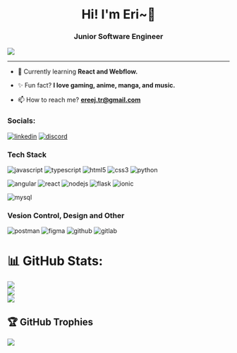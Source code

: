 <h1 align="center">Hi! I'm Eri~🍉 </h1>
<h3 align="center">Junior Software Engineer</h3>

[![](https://visitcount.itsvg.in/api?id=ereej&icon=4&color=12)](https://visitcount.itsvg.in)

____________________________________________________________________________________________________________________________________________________________
  
- 🌱 Currently learning **React and Webflow.**

- ✨ Fun fact? **I love gaming, anime, manga, and music.**

- 📫 How to reach me? **ereej.tr@gmail.com**

<h3 align="left">Socials:</h3>
<p align="left">
  <a href="https://linkedin.com/in/erij-tarhouni-bb0b151b2/" target="blank"><img alt="linkedin" src="https://img.shields.io/badge/linkedin-%230077B5.svg?style=for-the-badge&logo=linkedin&logoColor=white)"/></a>
  <a href="https://discord.gg/ereej#8729" target="blank"><img alt="discord" src="https://img.shields.io/badge/Discord-%235865F2.svg?style=for-the-badge&logo=discord&logoColor=white"/></a>
</p>

<h3 align="left">Tech Stack</h3>
<p>
  <img alt="javascript" src="https://img.shields.io/badge/javascript-%23323330.svg?style=for-the-badge&logo=javascript&logoColor=%23F7DF1E"/>
  <img alt="typescript" src="https://img.shields.io/badge/typescript-%23007ACC.svg?style=for-the-badge&logo=typescript&logoColor=white"/>
  <img alt="html5" src="https://img.shields.io/badge/html5-%23E34F26.svg?style=for-the-badge&logo=html5&logoColor=white"/>
  <img alt="css3" src="https://img.shields.io/badge/css3-%231572B6.svg?style=for-the-badge&logo=css3&logoColor=white"/>
  <img alt="python" src="https://img.shields.io/badge/python-3670A0?style=for-the-badge&logo=python&logoColor=ffdd54"/>
</p>
<p>
  <img alt="angular" src="https://img.shields.io/badge/angular-%23DD0031.svg?style=for-the-badge&logo=angular&logoColor=white"/>
  <img alt="react" src="https://img.shields.io/badge/react-%2320232a.svg?style=for-the-badge&logo=react&logoColor=%2361DAFB"/>
  <img alt="nodejs" src="https://img.shields.io/badge/node.js-6DA55F?style=for-the-badge&logo=node.js&logoColor=white"/>
  <img alt="flask" src="https://img.shields.io/badge/flask-%23000.svg?style=for-the-badge&logo=flask&logoColor=white"/>
  <img alt="ionic" src="https://img.shields.io/badge/Ionic-%233880FF.svg?style=for-the-badge&logo=Ionic&logoColor=white"/>
</p>
<p>
<img alt="mysql" src="https://img.shields.io/badge/mysql-4479A1.svg?style=for-the-badge&logo=mysql&logoColor=white"/>
</p>
<h3 align="left">Vesion Control, Design and Other</h3>
<p>
<img alt="postman" src="https://img.shields.io/badge/Postman-FF6C37?style=for-the-badge&logo=postman&logoColor=white"/>
<img alt="figma" src="https://img.shields.io/badge/figma-%23F24E1E.svg?style=for-the-badge&logo=figma&logoColor=white"/>
<img alt="github" src="https://img.shields.io/badge/github-%23121011.svg?style=for-the-badge&logo=github&logoColor=white"/>
<img alt="gitlab" src="https://img.shields.io/badge/gitlab-%23181717.svg?style=for-the-badge&logo=gitlab&logoColor=white"/>
</p>

# 📊 GitHub Stats:
![](https://github-readme-stats.vercel.app/api?username=ereej&theme=catppuccin_mocha&hide_border=false&include_all_commits=false&count_private=false)<br/>
![](https://github-readme-streak-stats.herokuapp.com/?user=ereej&theme=catppuccin_mocha&hide_border=false)<br/>
![](https://github-readme-stats.vercel.app/api/top-langs/?username=ereej&theme=catppuccin_mocha&hide_border=false&include_all_commits=false&count_private=false&layout=compact)

## 🏆 GitHub Trophies
![](https://github-profile-trophy.vercel.app/?username=ereej&theme=catppuccin_mocha&no-frame=false&no-bg=true&margin-w=4)

